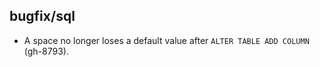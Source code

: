 ## bugfix/sql

* A space no longer loses a default value after
  `ALTER TABLE ADD COLUMN` (gh-8793).
